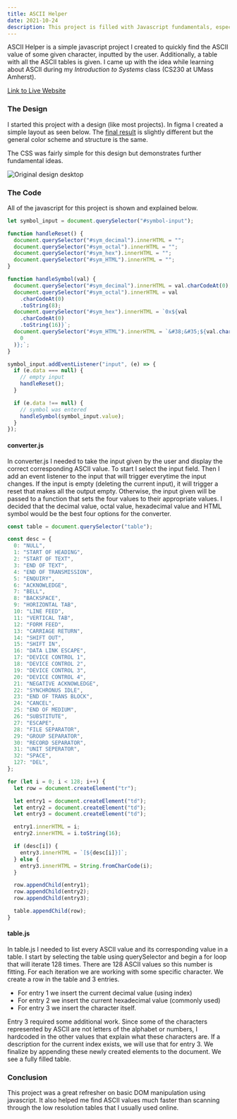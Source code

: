 ```yaml
---
title: ASCII Helper
date: 2021-10-24
description: This project is filled with Javascript fundamentals, especially working with the DOM. This was one of my very first projects working with javascript.
---
```


ASCII Helper is a simple javascript project I created to quickly find the ASCII value of some given character, inputted by the user. Additionally, a table with all the ASCII tables is given. I came up with the idea while learning about ASCII during my _Introduction to Systems_ class (CS230 at UMass Amherst).

[Link to Live Website](https://ascii-helper.netlify.app)

### The Design

I started this project with a design (like most projects). In figma I created a simple layout as seen below. The [final result](https://ascii-helper.netlify.app) is slightly different but the general color scheme and structure is the same.

The CSS was fairly simple for this design but demonstrates further fundamental ideas.

![Original design desktop](../../assets/img/ascii-design.png)

### The Code

All of the javascript for this project is shown and explained below.

```js
let symbol_input = document.querySelector("#symbol-input");

function handleReset() {
  document.querySelector("#sym_decimal").innerHTML = "";
  document.querySelector("#sym_octal").innerHTML = "";
  document.querySelector("#sym_hex").innerHTML = "";
  document.querySelector("#sym_HTML").innerHTML = "";
}

function handleSymbol(val) {
  document.querySelector("#sym_decimal").innerHTML = val.charCodeAt(0);
  document.querySelector("#sym_octal").innerHTML = val
    .charCodeAt(0)
    .toString(8);
  document.querySelector("#sym_hex").innerHTML = `0x${val
    .charCodeAt(0)
    .toString(16)}`;
  document.querySelector("#sym_HTML").innerHTML = `&#38;&#35;${val.charCodeAt(
    0
  )};`;
}

symbol_input.addEventListener("input", (e) => {
  if (e.data === null) {
    // empty input
    handleReset();
  }

  if (e.data !== null) {
    // symbol was entered
    handleSymbol(symbol_input.value);
  }
});
```

#### converter.js

In converter.js I needed to take the input given by the user and display the correct corresponding ASCII value. To start I select the input field. Then I add an event listener to the input that will trigger everytime the input changes. If the input is empty (deleting the current input), it will trigger a reset that makes all the output empty. Otherwise, the input given will be passed to a function that sets the four values to their appropriate values. I decided that the decimal value, octal value, hexadecimal value and HTML symbol would be the best four options for the converter.

```js
const table = document.querySelector("table");

const desc = {
  0: "NULL",
  1: "START OF HEADING",
  2: "START OF TEXT",
  3: "END OF TEXT",
  4: "END OF TRANSMISSION",
  5: "ENQUIRY",
  6: "ACKNOWLEDGE",
  7: "BELL",
  8: "BACKSPACE",
  9: "HORIZONTAL TAB",
  10: "LINE FEED",
  11: "VERTICAL TAB",
  12: "FORM FEED",
  13: "CARRIAGE RETURN",
  14: "SHIFT OUT",
  15: "SHIFT IN",
  16: "DATA LINK ESCAPE",
  17: "DEVICE CONTROL 1",
  18: "DEVICE CONTROL 2",
  19: "DEVICE CONTROL 3",
  20: "DEVICE CONTROL 4",
  21: "NEGATIVE ACKNOWLEDGE",
  22: "SYNCHRONUS IDLE",
  23: "END OF TRANS BLOCK",
  24: "CANCEL",
  25: "END OF MEDIUM",
  26: "SUBSTITUTE",
  27: "ESCAPE",
  28: "FILE SEPARATOR",
  29: "GROUP SEPARATOR",
  30: "RECORD SEPARATOR",
  31: "UNIT SEPERATOR",
  32: "SPACE",
  127: "DEL",
};

for (let i = 0; i < 128; i++) {
  let row = document.createElement("tr");

  let entry1 = document.createElement("td");
  let entry2 = document.createElement("td");
  let entry3 = document.createElement("td");

  entry1.innerHTML = i;
  entry2.innerHTML = i.toString(16);

  if (desc[i]) {
    entry3.innerHTML = `[${desc[i]}]`;
  } else {
    entry3.innerHTML = String.fromCharCode(i);
  }

  row.appendChild(entry1);
  row.appendChild(entry2);
  row.appendChild(entry3);

  table.appendChild(row);
}
```

#### table.js

In table.js I needed to list every ASCII value and its corresponding value in a table. I start by selecting the table using querySelector and begin a for loop that will iterate 128 times. There are 128 ASCII values so this number is fitting. For each iteration we are working with some specific character. We create a row in the table and 3 entries.

- For entry 1 we insert the current decimal value (using index)
- For entry 2 we insert the current hexadecimal value (commonly used)
- For entry 3 we insert the character itself.

Entry 3 required some additional work. Since some of the characters represented by ASCII are not letters of the alphabet or numbers, I hardcoded in the other values that explain what these characters are. If a description for the current index exists, we will use that for entry 3. We finalize by appending these newly created elements to the document. We see a fully filled table.

### Conclusion

This project was a great refresher on basic DOM manipulation using javascript. It also helped me find ASCII values much faster than scanning through the low resolution tables that I usually used online.
